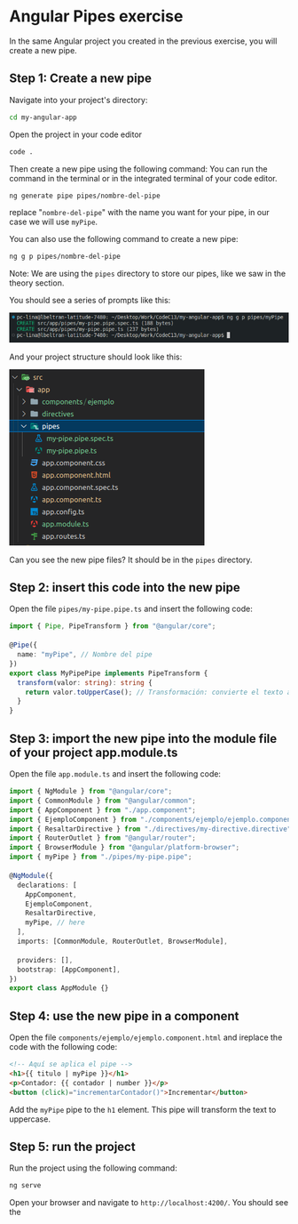 # Angular Pipes exercise

In the same Angular project you created in the previous exercise, you will
create a new pipe.

## Step 1: Create a new pipe

Navigate into your project's directory:

```bash
cd my-angular-app
```

Open the project in your code editor

```bash
code .
```

Then create a new pipe using the following command: You can run the command in
the terminal or in the integrated terminal of your code editor.

```bash
ng generate pipe pipes/nombre-del-pipe
```

replace "`nombre-del-pipe`" with the name you want for your pipe, in our case we
will use `myPipe`.

You can also use the following command to create a new pipe:

```bash
ng g p pipes/nombre-del-pipe
```

Note: We are using the `pipes` directory to store our pipes, like we saw in the
theory section.

You should see a series of prompts like this:

![alt text](image-4.png)

And your project structure should look like this:

![alt text](image-5.png)

Can you see the new pipe files? It should be in the `pipes` directory.

## Step 2: insert this code into the new pipe

Open the file `pipes/my-pipe.pipe.ts` and insert the following code:

```typescript
import { Pipe, PipeTransform } from "@angular/core";

@Pipe({
  name: "myPipe", // Nombre del pipe
})
export class MyPipePipe implements PipeTransform {
  transform(valor: string): string {
    return valor.toUpperCase(); // Transformación: convierte el texto a mayúsculas
  }
}
```

## Step 3: import the new pipe into the module file of your project app.module.ts

Open the file `app.module.ts` and insert the following code:

```typescript
import { NgModule } from "@angular/core";
import { CommonModule } from "@angular/common";
import { AppComponent } from "./app.component";
import { EjemploComponent } from "./components/ejemplo/ejemplo.component";
import { ResaltarDirective } from "./directives/my-directive.directive";
import { RouterOutlet } from "@angular/router";
import { BrowserModule } from "@angular/platform-browser";
import { myPipe } from "./pipes/my-pipe.pipe";

@NgModule({
  declarations: [
    AppComponent,
    EjemploComponent,
    ResaltarDirective,
    myPipe, // here
  ],
  imports: [CommonModule, RouterOutlet, BrowserModule],

  providers: [],
  bootstrap: [AppComponent],
})
export class AppModule {}
```

## Step 4: use the new pipe in a component

Open the file `components/ejemplo/ejemplo.component.html` and ireplace the code
with the following code:

```html
<!-- Aquí se aplica el pipe -->
<h1>{{ titulo | myPipe }}</h1>
<p>Contador: {{ contador | number }}</p>
<button (click)="incrementarContador()">Incrementar</button>
```

Add the `myPipe` pipe to the `h1` element. This pipe will transform the text
to uppercase.

## Step 5: run the project

Run the project using the following command:

```bash
ng serve
```

Open your browser and navigate to `http://localhost:4200/`. You should see the
